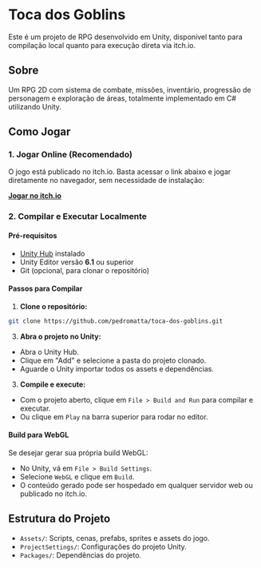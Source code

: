 # Toca dos Goblins

Este é um projeto de RPG desenvolvido em Unity, disponível tanto para compilação local quanto para execução direta via itch.io.

## Sobre

Um RPG 2D com sistema de combate, missões, inventário, progressão de personagem e exploração de áreas, totalmente implementado em C# utilizando Unity.

## Como Jogar

### 1. Jogar Online (Recomendado)

O jogo está publicado no itch.io. Basta acessar o link abaixo e jogar diretamente no navegador, sem necessidade de instalação:

[**Jogar no itch.io**](https://pedromatta.itch.io/toca-dos-goblins-web)  

### 2. Compilar e Executar Localmente

#### Pré-requisitos

- [Unity Hub](https://unity.com/download) instalado
- Unity Editor versão **6.1** ou superior
- Git (opcional, para clonar o repositório)

#### Passos para Compilar

1. **Clone o repositório:**

```bash
git clone https://github.com/pedromatta/toca-dos-goblins.git 
```

3. **Abra o projeto no Unity:**
- Abra o Unity Hub.
- Clique em "Add" e selecione a pasta do projeto clonado.
- Aguarde o Unity importar todos os assets e dependências.

3. **Compile e execute:**
- Com o projeto aberto, clique em `File > Build and Run` para compilar e executar.
- Ou clique em `Play` na barra superior para rodar no editor.

#### Build para WebGL

Se desejar gerar sua própria build WebGL:

- No Unity, vá em `File > Build Settings`.
- Selecione `WebGL` e clique em `Build`.
- O conteúdo gerado pode ser hospedado em qualquer servidor web ou publicado no itch.io.

## Estrutura do Projeto

- `Assets/`: Scripts, cenas, prefabs, sprites e assets do jogo.
- `ProjectSettings/`: Configurações do projeto Unity.
- `Packages/`: Dependências do projeto.
